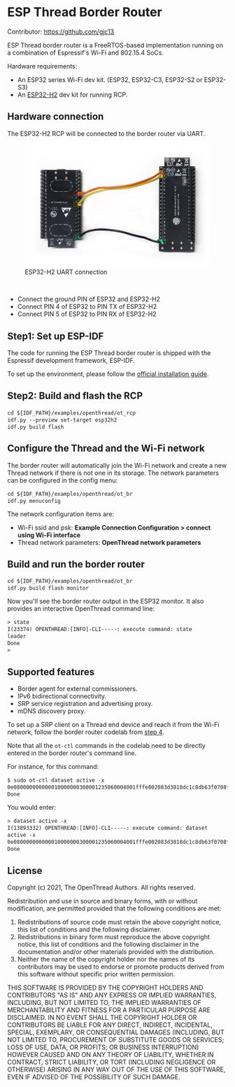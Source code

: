# ESP Thread Border Router

Contributor: https://github.com/gjc13

ESP Thread border router is a FreeRTOS-based implementation running on a combination of Espressif's Wi-Fi and 802.15.4 SoCs.

Hardware requirements:

* An ESP32 series Wi-Fi dev kit. (ESP32, ESP32-C3, ESP32-S2 or ESP32-S3)
* An [ESP32-H2](https://www.espressif.com/en/news/ESP32_H2) dev kit for running RCP.

## Hardware connection

The ESP32-H2 RCP will be connected to the border router via UART.

<figure>
<a href="../../guides/images/otbr-esp-connection.jpg"><img src="../../guides/images/otbr-esp-connection.jpg" width="600" border="0" alt="ESP32-H2 UART" /></a><figcaption>ESP32-H2 UART connection</figcaption>
</figure>
<br/>

* Connect the ground PIN of ESP32 and ESP32-H2
* Connect PIN 4 of ESP32 to PIN TX of ESP32-H2
* Connect PIN 5 of ESP32 to PIN RX of ESP32-H2

## Step1: Set up ESP-IDF

The code for running the ESP Thread border router is shipped with the Espressif development framework, ESP-IDF.

To set up the environment, please follow the [official installation guide](https://docs.espressif.com/projects/esp-idf/en/stable/esp32/get-started/index.html#installation-step-by-step).

## Step2: Build and flash the RCP

```
cd ${IDF_PATH}/examples/openthread/ot_rcp
idf.py --preview set-target esp32h2
idf.py build flash
```

## Configure the Thread and the Wi-Fi network

The border router will automatically join the Wi-Fi network and create a new Thread network if there is not one in its storage.
The network parameters can be configured in the config menu:

```
cd ${IDF_PATH}/examples/openthread/ot_br
idf.py menuconfig
```

The network configuration items are:
* Wi-Fi ssid and psk: **Example Connection Configuration > connect using Wi-Fi interface**
* Thread network parameters: **OpenThread network parameters**


## Build and run the border router

```
cd ${IDF_PATH}/examples/openthread/ot_br
idf.py build flash monitor
```

Now you'll see the border router output in the ESP32 monitor. It also provides an interactive OpenThread command line:

```
> state
I(23374) OPENTHREAD:[INFO]-CLI-----: execute command: state
leader
Done
>
```

## Supported features

* Border agent for external commissioners.
* IPv6 bidirectional connectivity.
* SRP service registration and advertising proxy.
* mDNS discovery proxy.

To set up a SRP client on a Thread end device and reach it from the Wi-Fi network, follow the border router codelab from [step 4](https://openthread.io/codelabs/openthread-border-router#3).

Note that all the `ot-ctl` commands in the codelab need to be directly entered in the border router's command line.

For instance, for this command:

```
$ sudo ot-ctl dataset active -x
0e080000000000010000000300001235060004001fffe002083d3818dc1c8db63f0708fda85ce9df1e662005101d81689e4c0a32f3b4aa112994d29692030f4f70656e5468726561642d35326532010252e204103f23f6b8875d4b05541eeb4f9718d2f40c0302a0ff
Done
```

You would enter:

```
> dataset active -x
I(13893332) OPENTHREAD:[INFO]-CLI-----: execute command: dataset active -x
0e080000000000010000000300001235060004001fffe002083d3818dc1c8db63f0708fda85ce9df1e662005101d81689e4c0a32f3b4aa112994d29692030f4f70656e5468726561642d35326532010252e204103f23f6b8875d4b05541eeb4f9718d2f40c0302a0ff
Done
```

## License

Copyright (c) 2021, The OpenThread Authors.
All rights reserved.

Redistribution and use in source and binary forms, with or without
modification, are permitted provided that the following conditions are met:
1. Redistributions of source code must retain the above copyright
   notice, this list of conditions and the following disclaimer.
2. Redistributions in binary form must reproduce the above copyright
   notice, this list of conditions and the following disclaimer in the
   documentation and/or other materials provided with the distribution.
3. Neither the name of the copyright holder nor the
   names of its contributors may be used to endorse or promote products
   derived from this software without specific prior written permission.

THIS SOFTWARE IS PROVIDED BY THE COPYRIGHT HOLDERS AND CONTRIBUTORS "AS IS"
AND ANY EXPRESS OR IMPLIED WARRANTIES, INCLUDING, BUT NOT LIMITED TO, THE
IMPLIED WARRANTIES OF MERCHANTABILITY AND FITNESS FOR A PARTICULAR PURPOSE
ARE DISCLAIMED. IN NO EVENT SHALL THE COPYRIGHT HOLDER OR CONTRIBUTORS BE
LIABLE FOR ANY DIRECT, INDIRECT, INCIDENTAL, SPECIAL, EXEMPLARY, OR
CONSEQUENTIAL DAMAGES (INCLUDING, BUT NOT LIMITED TO, PROCUREMENT OF
SUBSTITUTE GOODS OR SERVICES; LOSS OF USE, DATA, OR PROFITS; OR BUSINESS
INTERRUPTION) HOWEVER CAUSED AND ON ANY THEORY OF LIABILITY, WHETHER IN
CONTRACT, STRICT LIABILITY, OR TORT (INCLUDING NEGLIGENCE OR OTHERWISE)
ARISING IN ANY WAY OUT OF THE USE OF THIS SOFTWARE, EVEN IF ADVISED OF THE
POSSIBILITY OF SUCH DAMAGE.
